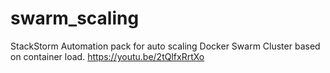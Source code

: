 # swarm_scaling
StackStorm Automation pack for auto scaling Docker Swarm Cluster based on container load. https://youtu.be/2tQlfxRrtXo
